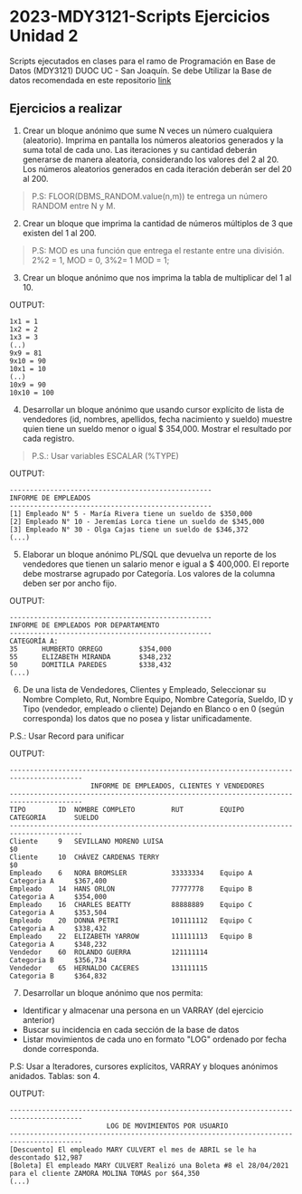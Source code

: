 # 2023-MDY3121-Scripts Ejercicios Unidad 2

Scripts ejecutados en clases para el ramo de Programación en Base de Datos (MDY3121) DUOC UC - San Joaquín.
Se debe Utilizar la Base de datos recomendada en este repositorio [link](https://github.com/sebascode/2023-MDY3121-Scripts/blob/main/2%20-%20Bloques%20Complejos/2.0%20DDL)

## Ejercicios a realizar

1. Crear un bloque anónimo que sume N veces un número cualquiera (aleatorio).
Imprima en pantalla los números aleatorios generados y la suma total de cada uno.
Las iteraciones y su cantidad deberán generarse de manera aleatoria,
considerando los valores del 2 al 20. Los números aleatorios generados en
cada iteración deberán ser del 20 al 200.
> P.S: FLOOR(DBMS_RANDOM.value(n,m)) te entrega un número RANDOM entre N y M.

2. Crear un bloque que imprima la cantidad de números múltiplos de 3
que existen del 1 al 200.
>P.S: MOD es una función que entrega el restante entre una división.
> 2%2 = 1, MOD = 0, 3%2= 1 MOD = 1;

3. Crear un bloque anónimo que nos imprima la tabla de multiplicar del 1 al 10.

OUTPUT:
```
1x1 = 1
1x2 = 2
1x3 = 3
(..)
9x9 = 81
9x10 = 90
10x1 = 10
(..)
10x9 = 90
10x10 = 100
```

4. Desarrollar un bloque anónimo que usando cursor explícito de lista de vendedores 
(id, nombres, apellidos, fecha nacimiento y sueldo) muestre quien tiene un sueldo menor o
igual $ 354,000.
Mostrar el resultado por cada registro.
>P.S.: Usar variables ESCALAR (%TYPE)

OUTPUT:
```plaintext
--------------------------------------------------
INFORME DE EMPLEADOS
--------------------------------------------------
[1] Empleado N° 5 - María Rivera tiene un sueldo de $350,000
[2] Empleado N° 10 - Jeremías Lorca tiene un sueldo de $345,000
[3] Empleado N° 30 - Olga Cajas tiene un sueldo de $346,372
(...)
```

5.  Elaborar un bloque anónimo PL/SQL que devuelva un reporte de los vendedores
que tienen un salario menor e igual a $ 400,000. El reporte debe mostrarse
agrupado por Categoría. Los valores de la columna deben ser por ancho fijo.

OUTPUT:
```plaintext
--------------------------------------------------
INFORME DE EMPLEADOS POR DEPARTAMENTO
--------------------------------------------------
CATEGORÍA A: 
35	    HUMBERTO ORREGO         $354,000
55	    ELIZABETH MIRANDA       $348,232
50	    DOMITILA PAREDES        $338,432
(...)
```

6. De una lista de Vendedores, Clientes y Empleado, Seleccionar su Nombre Completo,
Rut, Nombre Equipo, Nombre Categoría, Sueldo, ID y Tipo (vendedor, empleado o cliente)
Dejando en Blanco o en 0 (según corresponda) los datos que no posea y listar
unificadamente.

P.S.: Usar Record para unificar

OUTPUT:
```plaintext
----------------------------------------------------------------------------------------
                    INFORME DE EMPLEADOS, CLIENTES Y VENDEDORES
----------------------------------------------------------------------------------------
TIPO        ID  NOMBRE COMPLETO         RUT         EQUIPO      CATEGORIA       SUELDO
----------------------------------------------------------------------------------------
Cliente	    9   SEVILLANO MORENO LUISA                                          $0
Cliente     10  CHÁVEZ CARDENAS TERRY                                           $0
Empleado    6   NORA BROMSLER           33333334    Equipo A    Categoria A     $367,400
Empleado    14	HANS ORLON              77777778    Equipo B    Categoria A     $354,000
Empleado    16	CHARLES BEATTY          88888889    Equipo C    Categoria A     $353,504
Empleado    20	DONNA PETRI             101111112   Equipo C    Categoria A     $338,432
Empleado    22	ELIZABETH YARROW        111111113   Equipo B    Categoria A     $348,232
Vendedor    60	ROLANDO GUERRA          121111114               Categoria B     $356,734
Vendedor    65	HERNALDO CACERES        131111115               Categoria B     $364,832
```

7. Desarrollar un bloque anónimo que nos permita:
- Identificar y almacenar una persona en un VARRAY (del ejercicio anterior)
- Buscar su incidencia en cada sección de la base de datos
- Listar movimientos de cada uno en formato "LOG" ordenado por fecha donde
corresponda.

P.S: Usar a Iteradores, cursores explícitos, VARRAY y bloques anónimos anidados.
Tablas: son 4.

OUTPUT:
```plaintext
----------------------------------------------------------------------------------------
                        LOG DE MOVIMIENTOS POR USUARIO
----------------------------------------------------------------------------------------
[Descuento] El empleado MARY CULVERT el mes de ABRIL se le ha descontado $12,987
[Boleta] El empleado MARY CULVERT Realizó una Boleta #8 el 28/04/2021 para el cliente ZAMORA MOLINA TOMÁS por $64,350
(...)
```
